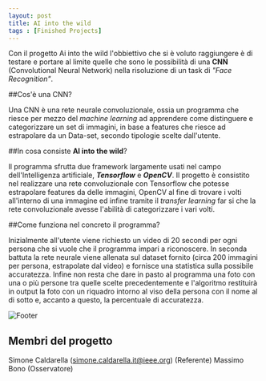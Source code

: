 ```yaml
---
layout: post
title: AI into the wild
tags : [Finished Projects]
---
```


Con il progetto Ai into the wild l'obbiettivo che si è voluto raggiungere è di testare e portare al limite quelle che sono le possibilità di una **CNN** (Convolutional Neural Network) nella risoluzione di un task di *"Face Recognition"*.

##Cos'è una CNN?

Una CNN è una rete neurale convoluzionale, ossia un programma che riesce per mezzo del *machine learning* ad apprendere come distinguere e categorizzare un set di immagini, in base a features che riesce ad estrapolare da un Data-set, secondo tipologie scelte dall'utente. 

##In cosa consiste **AI into the wild**?

Il programma sfrutta due framework largamente usati nel campo dell'Intelligenza artificiale, ***Tensorflow*** e ***OpenCV***.
Il progetto è consistito nel realizzare una rete convoluzionale con Tensorflow che potesse estrapolare features da delle immagini, OpenCV al fine di trovare i volti all'interno di una immagine ed infine tramite il *transfer learning* far si che la rete convoluzionale avesse l'abilità di categorizzare i vari volti.

##Come funziona nel concreto il programma?

Inizialmente all'utente viene richiesto un video di 20 secondi per ogni persona che si vuole che il programma impari a riconoscere. In seconda battuta la rete neurale viene allenata sul dataset fornito (circa 200 immagini per persona, estrapolate dal video) e fornisce una statistica sulla possibile accuratezza. Infine non resta che dare in pasto al programma una foto con una o più persone tra quelle scelte precedentemente e l'algoritmo restituirà in output la foto con un riquadro intorno al viso della persona con il nome al di sotto e, accanto a questo, la percentuale di accuratezza.



![Footer](/images/AI_into_the_wild.png)

## Membri del progetto

Simone Caldarella (simone.caldarella.it@ieee.org) (Referente)
Massimo Bono (Osservatore)